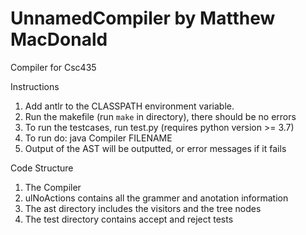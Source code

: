 # UnnamedCompiler by Matthew MacDonald
Compiler for Csc435

Instructions
1) Add antlr to the CLASSPATH environment variable.
2) Run the makefile (run `make` in directory), there should be no errors
3) To run the testcases, run test.py (requires python version >= 3.7)
4) To run do: java Compiler FILENAME
5) Output of the AST will be outputted, or error messages if it fails

Code Structure
1) The Compiler
2) ulNoActions contains all the grammer and anotation information
3) The ast directory includes the visitors and the tree nodes
4) The test directory contains accept and reject tests
